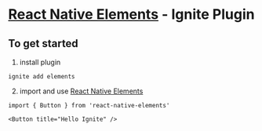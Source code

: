 # [React Native Elements](https://github.com/react-native-community/react-native-elements) - Ignite Plugin

## To get started

1. install plugin

```
ignite add elements

```

2. import and use [React Native Elements](https://github.com/react-native-community/react-native-elements)

```
import { Button } from 'react-native-elements'

<Button title="Hello Ignite" />
